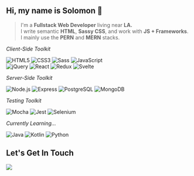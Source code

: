 ## Hi, my name is Solomon :wave:

> I'm a **Fullstack Web Developer** living near **LA.** <br>
> I write semantic **HTML**, **Sassy CSS**, and work with **JS + Frameworks**.<br>
> I mainly use the **PERN** and **MERN** stacks.<br>

*Client-Side Toolkit*

![HTML5](https://img.shields.io/badge/html5%20-%23E34F26.svg?&style=for-the-badge&logo=html5&logoColor=white)
![CSS3](https://img.shields.io/badge/css3%20-%231572B6.svg?&style=for-the-badge&logo=css3&logoColor=white)
![Sass](https://img.shields.io/badge/-Sass-000000?style=for-the-badge&logo=sass)
![JavaScript](https://img.shields.io/badge/-JavaScript-000000?style=for-the-badge&logo=javascript)<br>
![jQuery](https://img.shields.io/badge/jquery%20-%230769AD.svg?&style=for-the-badge&logo=jquery&logoColor=white)
![React](https://img.shields.io/badge/-React-000000?style=for-the-badge&logo=react)
![Redux](https://img.shields.io/badge/redux%20-%23593d88.svg?&style=for-the-badge&logo=redux&logoColor=white)
![Svelte](https://img.shields.io/badge/-Svelte-000000?style=for-the-badge&logo=svelte)

*Server-Side Toolkit*

![Node.js](https://img.shields.io/badge/node.js%20-%2343853D.svg?&style=for-the-badge&logo=node.js&logoColor=white)
![Express](https://img.shields.io/badge/express.js%20-%23404d59.svg?&style=for-the-badge)
![PostgreSQL](https://img.shields.io/badge/postgres-%23316192.svg?&style=for-the-badge&logo=postgresql&logoColor=white)
![MongoDB](	https://img.shields.io/badge/Mongo-%234ea94b.svg?&style=for-the-badge&logo=mongodb&logoColor=white)

*Testing Toolkit*

![Mocha](https://img.shields.io/badge/-Mocha-000000?style=for-the-badge&logo=mocha)
![Jest](https://img.shields.io/badge/-Jest-000000?style=for-the-badge&logo=jest)
![Selenium](https://img.shields.io/badge/-Selenium-000000?style=for-the-badge&logo=selenium)

*Currently Learning...*

![Java](https://img.shields.io/badge/java-%23ED8B00.svg?&style=for-the-badge&logo=java&logoColor=black)
![Kotlin](https://img.shields.io/badge/kotlin-%230095D5.svg?&style=for-the-badge&logo=kotlin&logoColor=white)
![Python](https://img.shields.io/badge/python-%233776AB.svg?&style=for-the-badge&logo=python&logoColor=white)



## Let's Get In Touch

<a href="https://www.linkedin.com/in/solomon-zelenko/" target="_blank" rel="noopener noreferrer">
<img src="https://img.shields.io/badge/linkedin-%230077B5.svg?&style=for-the-badge&logo=linkedin&logoColor=white"/>
</a>

